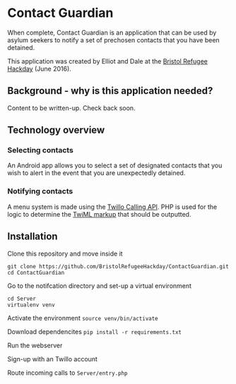 # Contact Guardian

When complete, Contact Guardian is an application that can be used by asylum seekers to notify a set of prechosen contacts that you have been detained.

This application was created by Elliot and Dale at the [Bristol Refugee Hackday](https://bristolrefugeehackday.wordpress.com) (June 2016).

## Background - why is this application needed?
Content to be written-up. Check back soon.


## Technology overview

### Selecting contacts
An Android app allows you to select a set of designated contacts that you wish to alert in the event that you are unexpectedly detained.

### Notifying contacts
A menu system is made using the [Twillo Calling API](https://www.twilio.com/docs/api/rest/call). PHP is used for the logic to determine the [TwiML markup](https://www.twilio.com/docs/api/twiml) that should be outputted.


## Installation

Clone this repository and move inside it
```
git clone https://github.com/BristolRefugeeHackday/ContactGuardian.git
cd ContactGuardian
```

Go to the notifcation directory and set-up a virtual environment
```
cd Server
virtualenv venv
```

Activate the environment
`source venv/bin/activate`

Download dependencites
`pip install -r requirements.txt`

Run the webserver


Sign-up with an Twillo account

Route incoming calls to `Server/entry.php`